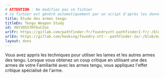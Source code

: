```yaml
---
# ATTENTION : Ne modifiez pas ce fichier
# Ce fichier est généré automatiquement par un script d'après les données du module Foundry VTT officiel et de sa traduction
title: Étude des armes tengu
titleEn: Tengu Weapon Study
id: X6tVQ5S7H7GuCZux
urlFr: https://gitlab.com/pathfinder-fr/foundryvtt-pathfinder2-fr/-/blob/master/data/feats/X6tVQ5S7H7GuCZux.htm
urlEn: https://gitlab.com/hooking/foundry-vtt---pathfinder-2e/-/blob/master/packs/data/feats.db/tengu-weapon-study.json
layout: dons
---
```

Vous avez appris les techniques pour utiliser les lames et les autres armes des tengu. Lorsque vous obtenez un coup critique en utilisant une des armes de votre Familiarité avec les armes tengu, vous appliquez l'effet critique spécialisé de l'arme.
